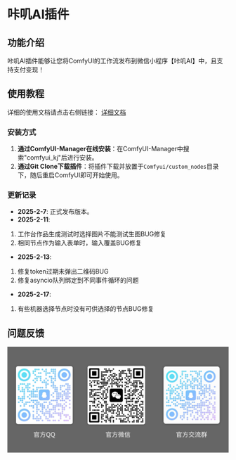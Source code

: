 # 咔叽AI插件

## 功能介绍

咔叽AI插件能够让您将ComfyUI的工作流发布到微信小程序【咔叽AI】中，且支持支付变现！

## 使用教程

详细的使用文档请点击右侧链接：
[详细文档](https://i3l25smhpx.feishu.cn/docx/ZGvsduKfYoNbnWxw5sxcy7jknRe?from=from_copylink)

### 安装方式

1. **通过ComfyUI-Manager在线安装**：在ComfyUI-Manager中搜索"comfyui_kj"后进行安装。
2. **通过Git Clone下载插件**：将插件下载并放置于`Comfyui/custom_nodes`目录下，随后重启ComfyUI即可开始使用。

### 更新记录

- **2025-2-7**: 正式发布版本。
- **2025-2-11**:
1. 工作台作品生成测试时选择图片不能测试生图BUG修复
2. 相同节点作为输入表单时，输入覆盖BUG修复
- **2025-2-13**:
1. 修复token过期未弹出二维码BUG
2. 修复asyncio队列绑定到不同事件循环的问题
- **2025-2-17**:
1. 有些机器选择节点时没有可供选择的节点BUG修复
## 问题反馈
![联系图片](./kaji/workbench/call.png)